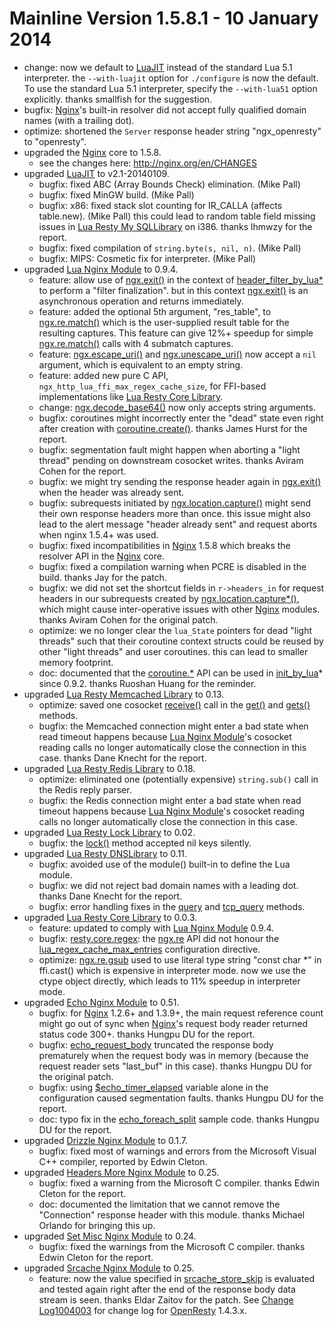 <!---
    @title         Change Log1005008
    @creator       Yichun Zhang
    @created       2014-01-10 22:59 GMT
    @modifier      Yichun Zhang
    @modifier_link yichun-zhang
    @modified      2014-01-11 21:36 GMT
    @changes       57
--->


#  Mainline Version 1.5.8.1 - 10 January 2014
* change: now we default to [LuaJIT](luajit.html) instead of the standard Lua 5.1 interpreter. the `--with-luajit` option for `./configure` is now the default. To use the standard Lua 5.1 interpreter, specify the `--with-lua51` option explicitly. thanks smallfish for the suggestion.
* bugfix: [Nginx](nginx.html)'s built-in resolver did not accept fully qualified domain names (with a trailing dot).
* optimize: shortened the `Server` response header string "ngx_openresty" to "openresty".
* upgraded the [Nginx](nginx.html) core to 1.5.8.
    * see the changes here: http://nginx.org/en/CHANGES
* upgraded [LuaJIT](luajit.html) to v2.1-20140109.
    * bugfix: fixed ABC (Array Bounds Check) elimination. (Mike Pall)
    * bugfix: fixed MinGW build. (Mike Pall)
    * bugfix: x86: fixed stack slot counting for IR_CALLA (affects table.new). (Mike Pall) this could lead to random table field missing issues in [Lua Resty My SQLLibrary](lua-resty-mysql-library.html) on i386. thanks lhmwzy for the report.
    * bugfix: fixed compilation of `string.byte(s, nil, n)`. (Mike Pall)
    * bugfix: MIPS: Cosmetic fix for interpreter. (Mike Pall)
* upgraded [Lua Nginx Module](lua-nginx-module.html) to 0.9.4.
    * feature: allow use of [ngx.exit()](https://github.com/chaoslawful/lua-nginx-module#ngxexit) in the context of [header_filter_by_lua*](https://github.com/chaoslawful/lua-nginx-module#header_filter_by_lua) to perform a "filter finalization". but in this context [ngx.exit()](https://github.com/chaoslawful/lua-nginx-module#ngxexit) is an asynchronous operation and returns immediately.
    * feature: added the optional 5th argument, "res_table", to [ngx.re.match()](https://github.com/chaoslawful/lua-nginx-module#ngxrematch) which is the user-supplied result table for the resulting captures. This feature can give 12%+ speedup for simple [ngx.re.match()](https://github.com/chaoslawful/lua-nginx-module#ngxrematch) calls with 4 submatch captures.
    * feature: [ngx.escape_uri()](https://github.com/chaoslawful/lua-nginx-module#ngxescape_uri) and [ngx.unescape_uri()](https://github.com/chaoslawful/lua-nginx-module#ngxunescape_uri) now accept a `nil` argument, which is equivalent to an empty string.
    * feature: added new pure C API, `ngx_http_lua_ffi_max_regex_cache_size`, for FFI-based implementations like [Lua Resty Core Library](lua-resty-core-library.html).
    * change: [ngx.decode_base64()](https://github.com/chaoslawful/lua-nginx-module#ngxdecode_base64) now only accepts string arguments.
    * bugfix: coroutines might incorrectly enter the "dead" state even right after creation with [coroutine.create()](https://github.com/chaoslawful/lua-nginx-module#coroutinecreate). thanks James Hurst for the report.
    * bugfix: segmentation fault might happen when aborting a "light thread" pending on downstream cosocket writes. thanks Aviram Cohen for the report.
    * bugfix: we might try sending the response header again in [ngx.exit()](https://github.com/chaoslawful/lua-nginx-module#ngxexit) when the header was already sent.
    * bugfix: subrequests initiated by [ngx.location.capture()](https://github.com/chaoslawful/lua-nginx-module#ngxlocationcapture) might send their own response headers more than once. this issue might also lead to the alert message "header already sent" and request aborts when nginx 1.5.4+ was used.
    * bugfix: fixed incompatibilities in [Nginx](nginx.html) 1.5.8 which breaks the resolver API in the [Nginx](nginx.html) core.
    * bugfix: fixed a compilation warning when PCRE is disabled in the build. thanks Jay for the patch.
    * bugfix: we did not set the shortcut fields in `r->headers_in` for request headers in our subrequests created by [ngx.location.capture*()](https://github.com/chaoslawful/lua-nginx-module#ngxlocationcapture), which might cause inter-operative issues with other [Nginx](nginx.html) modules. thanks Aviram Cohen for the original patch.
    * optimize: we no longer clear the `lua_State` pointers for dead "light threads" such that their coroutine context structs could be reused by other "light threads" and user coroutines. this can lead to smaller memory footprint.
    * doc: documented that the [coroutine.*](https://github.com/chaoslawful/lua-nginx-module#coroutinecreate) API can be used in [init_by_lua](https://github.com/chaoslawful/lua-nginx-module#init_by_lua)* since 0.9.2. thanks Ruoshan Huang for the reminder.
* upgraded [Lua Resty Memcached Library](lua-resty-memcached-library.html) to 0.13.
    * optimize: saved one cosocket [receive()](https://github.com/chaoslawful/lua-nginx-module#tcpsockreceive) call in the [get()](https://github.com/agentzh/lua-resty-memcached#get) and [gets()](https://github.com/agentzh/lua-resty-memcached#gets) methods.
    * bugfix: the Memcached connection might enter a bad state when read timeout happens because [Lua Nginx Module](lua-nginx-module.html)'s cosocket reading calls no longer automatically close the connection in this case. thanks Dane Knecht for the report.
* upgraded [Lua Resty Redis Library](lua-resty-redis-library.html) to 0.18.
    * optimize: eliminated one (potentially expensive) `string.sub()` call in the Redis reply parser.
    * bugfix: the Redis connection might enter a bad state when read timeout happens because [Lua Nginx Module](lua-nginx-module.html)'s cosocket reading calls no longer automatically close the connection in this case.
* upgraded [Lua Resty Lock Library](lua-resty-lock-library.html) to 0.02.
    * bugfix: the [lock()](https://github.com/agentzh/lua-resty-lock#lock) method accepted nil keys silently.
* upgraded [Lua Resty DNSLibrary](lua-resty-dns-library.html) to 0.11.
    * bugfix: avoided use of the module() built-in to define the Lua module.
    * bugfix: we did not reject bad domain names with a leading dot. thanks Dane Knecht for the report.
    * bugfix: error handling fixes in the [query](https://github.com/agentzh/lua-resty-dns#query) and [tcp_query](https://github.com/agentzh/lua-resty-dns#tcp_query) methods.
* upgraded [Lua Resty Core Library](lua-resty-core-library.html) to 0.0.3.
    * feature: updated to comply with [Lua Nginx Module](lua-nginx-module.html) 0.9.4.
    * bugfix: [resty.core.regex](https://github.com/agentzh/lua-resty-core#restycoreregex): the [ngx.re](https://github.com/chaoslawful/lua-nginx-module#ngxrematch) API did not honour the [lua_regex_cache_max_entries](https://github.com/chaoslawful/lua-nginx-module#lua_regex_cache_max_entries) configuration directive.
    * optimize: [ngx.re.gsub](https://github.com/chaoslawful/lua-nginx-module#ngxregsub) used to use literal type string "const char *" in ffi.cast() which is expensive in interpreter mode. now we use the ctype object directly, which leads to 11% speedup in interpreter mode.
* upgraded [Echo Nginx Module](echo-nginx-module.html) to 0.51.
    * bugfix: for [Nginx](nginx.html) 1.2.6+ and 1.3.9+, the main request reference count might go out of sync when [Nginx](nginx.html)'s request body reader returned status code 300+. thanks Hungpu DU for the report.
    * bugfix: [echo_request_body](https://github.com/agentzh/echo-nginx-module#echo_request_body) truncated the response body prematurely when the request body was in memory (because the request reader sets "last_buf" in this case). thanks Hungpu DU for the original patch.
    * bugfix: using [$echo_timer_elapsed](https://github.com/agentzh/echo-nginx-module#echo_timer_elapsed) variable alone in the configuration caused segmentation faults. thanks Hungpu DU for the report.
    * doc: typo fix in the [echo_foreach_split](https://github.com/agentzh/echo-nginx-module#echo_foreach_split) sample code. thanks Hungpu DU for the report.
* upgraded [Drizzle Nginx Module](drizzle-nginx-module.html) to 0.1.7.
    * bugfix: fixed most of warnings and errors from the Microsoft Visual C++ compiler, reported by Edwin Cleton.
* upgraded [Headers More Nginx Module](headers-more-nginx-module.html) to 0.25.
    * bugfix: fixed a warning from the Microsoft C compiler. thanks Edwin Cleton for the report.
    * doc: documented the limitation that we cannot remove the "Connection" response header with this module. thanks Michael Orlando for bringing this up.
* upgraded [Set Misc Nginx Module](set-misc-nginx-module.html) to 0.24.
    * bugfix: fixed the warnings from the Microsoft C compiler. thanks Edwin Cleton for the report.
* upgraded [Srcache Nginx Module](srcache-nginx-module.html) to 0.25.
    * feature: now the value specified in [srcache_store_skip](https://github.com/agentzh/srcache-nginx-module#srcache_store_skip) is evaluated and tested again right after the end of the response body data stream is seen. thanks Eldar Zaitov for the patch.
See [Change Log1004003](change-log-1004003.html) for change log for [OpenResty](openresty.html) 1.4.3.x.

